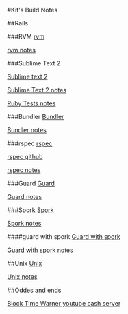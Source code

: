 #Kit's Build Notes

##Rails

###RVM
[rvm]

[rvm notes]

###Sublime Text 2

[Sublime text 2]

[Sublime Text 2 notes]

[Ruby Tests notes]



###Bundler
[Bundler]

[Bundler notes]

###rspec
[rspec]

[rspec github]

[rspec notes]

###Guard
[Guard]

[Guard notes]


###Spork
[Spork]

[Spork notes]

####guard with spork
[Guard with spork]

[Guard with spork notes]


##Unix
[Unix]

[Unix notes]

##Oddes and ends

[Block Time Warner youtube cash server]



[Ruby Tests notes]: https://github.com/kpearson/Rails-Config-Settings/blob/master/Rails_DevEnvironment.md#ruby-tests
[Sublime Text 2 notes]: https://github.com/kpearson/Rails-Config-Settings/blob/master/Rails_DevEnvironment.md#sublime-text-2
[Sublime text 2]: http://www.sublimetext.com/
[Bundler]: http://gembundler.com/
[Bundler notes]: https://github.com/kpearson/Rails-Config-Settings/blob/master/Rails_DevEnvironment.md#bundler
[rvm]: https://rvm.io/
[rvm notes]: https://github.com/kpearson/Rails-Config-Settings/blob/master/Rails_DevEnvironment.md#rvm
[Guard]: https://github.com/guard/guard
[Guard notes]: https://github.com/kpearson/Rails-Config-Settings/blob/master/Rails_DevEnvironment.md#guard
[rspec]: https://www.relishapp.com/rspec/rspec-rails/docs
[rspec notes]: https://github.com/kpearson/Rails-Config-Settings/blob/master/Rails_DevEnvironment.md#rspec
[rspec github]: https://github.com/rspec/rspec-rails
[Spork]: https://github.com/sporkrb/spork-rails
[Spork notes]: https://github.com/kpearson/Rails-Config-Settings/blob/master/Rails_DevEnvironment.md#spork
[Guard with spork]: https://github.com/guard/guard-spork
[Guard with spork notes]: https://github.com/kpearson/Rails-Config-Settings/blob/master/Rails_DevEnvironment.md#guard-with-spork

[unix]: http://www.unix.org/
[unix notes]: https://github.com/kpearson/Rails-Config-Settings/blob/master/Rails_DevEnvironment.md#unix


[Block Time Warner youtube cash server]: https://github.com/kpearson/Rails-Config-Settings/blob/master/Blocking-YouTube-cash-ip%27s.md
